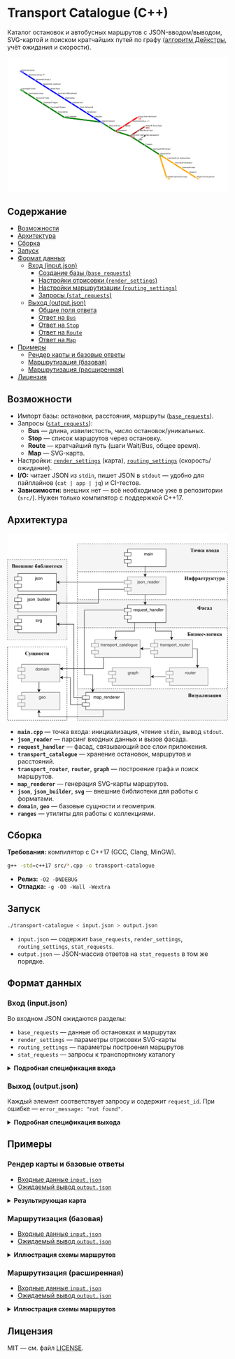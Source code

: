 # Transport Catalogue (C++) <!-- omit in toc -->

Каталог остановок и автобусных маршрутов с JSON-вводом/выводом, SVG-картой и поиском кратчайших путей по графу ([алгоритм Дейкстры](https://ru.wikipedia.org/wiki/Алгоритм_Дейкстры), учёт ожидания и скорости).

![Пример SVG-карты маршрутов](assets/map-demo.svg)

## Содержание <!-- omit in toc -->
- [Возможности](#возможности)
- [Архитектура](#архитектура)
- [Сборка](#сборка)
- [Запуск](#запуск)
- [Формат данных](#формат-данных)
  - [Вход (input.json)](#вход-inputjson)
    - [Создание базы (`base_requests`)](#создание-базы-base_requests)
    - [Настройки отрисовки (`render_settings`)](#настройки-отрисовки-render_settings)
    - [Настройки маршрутизации (`routing_settings`)](#настройки-маршрутизации-routing_settings)
    - [Запросы (`stat_requests`)](#запросы-stat_requests)
  - [Выход (output.json)](#выход-outputjson)
    - [Общие поля ответа](#общие-поля-ответа)
    - [Ответ на `Bus`](#ответ-на-bus)
    - [Ответ на `Stop`](#ответ-на-stop)
    - [Ответ на `Route`](#ответ-на-route)
    - [Ответ на `Map`](#ответ-на-map)
- [Примеры](#примеры)
  - [Рендер карты и базовые ответы](#рендер-карты-и-базовые-ответы)
  - [Маршрутизация (базовая)](#маршрутизация-базовая)
  - [Маршрутизация (расширенная)](#маршрутизация-расширенная)
- [Лицензия](#лицензия)

## Возможности
- Импорт базы: остановки, расстояния, маршруты ([`base_requests`](#вход-inputjson)).
- Запросы ([`stat_requests`](#запросы-stat_requests)):
  - **Bus** — длина, извилистость, число остановок/уникальных.
  - **Stop** — список маршрутов через остановку.
  - **Route** — кратчайший путь (шаги Wait/Bus, общее время).
  - **Map** — SVG-карта.
- Настройки: [`render_settings`](#настройки-отрисовки-render_settings) (карта), [`routing_settings`](#настройки-маршрутизации-routing_settings) (скорость/ожидание).
- **I/O:** читает JSON из `stdin`, пишет JSON в `stdout` — удобно для пайплайнов (`cat | app | jq`) и CI-тестов.
- **Зависимости:** внешних нет — всё необходимое уже в репозитории (`src/`). Нужен только компилятор с поддержкой C++17.

## Архитектура
![Архитектура Transport Catalogue](assets/architecture-diagram.svg)

* **`main.cpp`** — точка входа: инициализация, чтение `stdin`, вывод `stdout`.
* **`json_reader`** — парсинг входных данных и вызов фасада.
* **`request_handler`** — фасад, связывающий все слои приложения.
* **`transport_catalogue`** — хранение остановок, маршрутов и расстояний.
* **`transport_router`**, **`router`**, **`graph`** — построение графа и поиск маршрутов.
* **`map_renderer`** — генерация SVG-карты маршрутов.
* **`json`**, **`json_builder`**, **`svg`** — внешние библиотеки для работы с форматами.
* **`domain`**, **`geo`** — базовые сущности и геометрия.
* **`ranges`** — утилиты для работы с коллекциями.

## Сборка
**Требования:** компилятор с C++17 (GCC, Clang, MinGW).

```bash
g++ -std=c++17 src/*.cpp -o transport-catalogue
```
- **Релиз:** `-O2 -DNDEBUG`
- **Отладка:** `-g -O0 -Wall -Wextra`

## Запуск
```bash
./transport-catalogue < input.json > output.json
```

* `input.json` — содержит `base_requests`, `render_settings`, `routing_settings`, `stat_requests`.
* `output.json` — JSON-массив ответов на `stat_requests` в том же порядке.

## Формат данных

### Вход (input.json)

Во входном JSON ожидаются разделы:

* `base_requests` — данные об остановках и маршрутах
* `render_settings` — параметры отрисовки SVG-карты
* `routing_settings` — параметры построения маршрутов
* `stat_requests` — запросы к транспортному каталогу

<details>
  <summary><strong>Подробная спецификация входа</strong></summary>

#### Создание базы (`base_requests`)

Массив `base_requests` содержит объекты двух типов — `Stop` и `Bus`.
Сначала добавляются все остановки, затем маршруты.

**Остановки (`Stop`)**

| Поле                    | Тип    | Назначение                          |
| ----------------------- | ------ | ----------------------------------- |
| `type`                  | string | `"Stop"`                            |
| `name`                  | string | Название остановки                  |
| `latitude`, `longitude` | double | Координаты                          |
| `road_distances`        | object | Соседние остановки и расстояния (м) |

```json
{
  "type": "Stop",
  "name": "Рынок",
  "latitude": 55.611087,
  "longitude": 37.20829,
  "road_distances": { "Больница": 1500, "Университет": 3000 }
}
```

**Маршруты (`Bus`)**

| Поле           | Тип    | Назначение                     |
| -------------- | ------ | ------------------------------ |
| `type`         | string | `"Bus"`                        |
| `name`         | string | Название маршрута              |
| `stops`        | array  | Список остановок               |
| `is_roundtrip` | bool   | `true`, если маршрут кольцевой |

```json
{
  "type": "Bus",
  "name": "14",
  "stops": ["Рынок", "Больница", "Университет", "Рынок"],
  "is_roundtrip": true
}
```

#### Настройки отрисовки (`render_settings`)

| Поле                   | Тип            | Назначение                          |
| ---------------------- | -------------- | ----------------------------------- |
| `width`, `height`      | double         | Размеры карты                       |
| `padding`              | double         | Отступ от краёв                     |
| `stop_radius`          | double         | Радиус кружков остановок            |
| `line_width`           | double         | Толщина линий маршрутов             |
| `bus_label_font_size`  | int            | Размер шрифта маршрутов             |
| `bus_label_offset`     | array          | Смещение подписи маршрута `[x, y]`  |
| `stop_label_font_size` | int            | Размер шрифта остановок             |
| `stop_label_offset`    | array          | Смещение подписи остановки `[x, y]` |
| `underlayer_color`     | string / array | Цвет подложки                       |
| `underlayer_width`     | double         | Толщина подложки                    |
| `color_palette`        | array          | Цвета маршрутов                     |

```json
{
  "width": 1200,
  "height": 600,
  "padding": 50,
  "stop_radius": 5,
  "line_width": 2,
  "bus_label_font_size": 20,
  "bus_label_offset": [7, 15],
  "stop_label_font_size": 10,
  "stop_label_offset": [5, -5],
  "underlayer_color": [255, 255, 255, 0.85],
  "underlayer_width": 3,
  "color_palette": ["green", "red", "blue"]
}
```

#### Настройки маршрутизации (`routing_settings`)

| Поле            | Тип    | Назначение                       |
| --------------- | ------ | -------------------------------- |
| `bus_wait_time` | int    | Ожидание на остановке (мин)      |
| `bus_velocity`  | double | Средняя скорость автобуса (км/ч) |

```json
{
  "bus_wait_time": 6,
  "bus_velocity": 40
}
```

#### Запросы (`stat_requests`)

Массив `stat_requests` принимает элементы типов: `Stop`, `Bus`, `Route`, `Map`.

| Поле   | Тип    | Назначение                            |
| ------ | ------ | ------------------------------------- |
| `id`   | int    | Уникальный идентификатор              |
| `type` | string | `"Stop"`, `"Bus"`, `"Route"`, `"Map"` |
| `name` | string | Название (кроме `"Map"`)              |

```json
[
  { "id": 1, "type": "Stop", "name": "Рынок" },
  { "id": 2, "type": "Bus", "name": "14" },
  { "id": 3, "type": "Map" }
]
```

</details>

### Выход (output.json)
Каждый элемент соответствует запросу и содержит `request_id`.
При ошибке — `error_message: "not found"`.

<details>
  <summary><strong>Подробная спецификация выхода</strong></summary>

Массив JSON-объектов. Каждый элемент соответствует запросу из `stat_requests` и содержит `request_id` (см. `id` во входных данных). Для неизвестных сущностей возвращается `error_message`.

#### Общие поля ответа

| Поле            | Тип    | Назначение                                                               |
| --------------- | ------ | ------------------------------------------------------------------------ |
| `request_id`    | int    | Идентификатор исходного запроса                                          |
| `error_message` | string | Сообщение об ошибке (`"not found"`) — если запрос не может быть выполнен |

#### Ответ на `Bus`

| Поле                | Тип    | Назначение                                |
| ------------------- | ------ | ----------------------------------------- |
| `route_length`      | int    | Длина маршрута по дорогам (м)             |
| `curvature`         | double | Извилистость (длина_дорог / длина_по_гео) |
| `stop_count`        | int    | Всего остановок на маршруте               |
| `unique_stop_count` | int    | Уникальных остановок                      |

```json
{
  "request_id": 1,
  "route_length": 5990,
  "curvature": 1.43,
  "stop_count": 4,
  "unique_stop_count": 3
}
```

Если маршрут не найден:

```json
{ "request_id": 1, "error_message": "not found" }
```

#### Ответ на `Stop`

| Поле    | Тип           | Назначение                           |
| ------- | ------------- | ------------------------------------ |
| `buses` | array<string> | Маршруты, проходящие через остановку |

```json
{
  "request_id": 2,
  "buses": ["297", "635"]
}
```

Если остановка не найдена:

```json
{ "request_id": 2, "error_message": "not found" }
```

#### Ответ на `Route`

| Поле         | Тип            | Назначение                         |
| ------------ | -------------- | ---------------------------------- |
| `total_time` | double         | Суммарное время (мин)              |
| `items`      | array\<object> | Шаги маршрута в порядке выполнения |

Элементы `items` бывают двух типов:

**Wait**

| Поле        | Тип    | Назначение           |
| ----------- | ------ | -------------------- |
| `type`      | string | `"Wait"`             |
| `stop_name` | string | Остановка ожидания   |
| `time`      | double | Время ожидания (мин) |

**Bus**

| Поле         | Тип    | Назначение                             |
| ------------ | ------ | -------------------------------------- |
| `type`       | string | `"Bus"`                                |
| `bus`        | string | Название маршрута                      |
| `span_count` | int    | Кол-во промежутков (остановок) по пути |
| `time`       | double | Время в пути (мин)                     |

```json
{
  "request_id": 5,
  "total_time": 8.5,
  "items": [
    { "type": "Wait", "stop_name": "Biryulyovo Zapadnoye", "time": 2 },
    { "type": "Bus", "bus": "297", "span_count": 2, "time": 6.5 }
  ]
}
```

Если маршрут построить нельзя:

```json
{ "request_id": 5, "error_message": "not found" }
```

#### Ответ на `Map`

| Поле  | Тип    | Назначение                 |
| ----- | ------ | -------------------------- |
| `map` | string | SVG-документ одной строкой |

```json
{
  "request_id": 12,
  "map": "<svg xmlns=...>...</svg>"
}
```
</details>

## Примеры

### Рендер карты и базовые ответы
* [Входные данные `input.json`](examples/01/input.json)
* [Ожидаемый вывод `output.json`](examples/01/output.json)

<details>
  <summary><strong>Результирующая карта</strong></summary>
<p align="center">
  <img src="examples/01/map.svg" width="800" height="380" alt="SVG-карта маршрутов">
</p>
</details>

### Маршрутизация (базовая)
* [Входные данные `input.json`](examples/02/input.json)
* [Ожидаемый вывод `output.json`](examples/02/output.json)

<details>
  <summary><strong>Иллюстрация схемы маршрутов</strong></summary>
<p align="left">
  <img src="examples/02/map-scheme.png" alt="Схема 02" width="60%">
</p>
</details>

### Маршрутизация (расширенная)
* [Входные данные `input.json`](examples/03/input.json)
* [Ожидаемый вывод `output.json`](examples/03/output.json)

<details>
  <summary><strong>Иллюстрация схемы маршрутов</strong></summary>
<p align="left">
  <img src="examples/03/map-scheme.png" alt="Схема 03" width="60%">
</p>
</details>

## Лицензия
MIT — см. файл [LICENSE](LICENSE).
